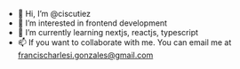 - 👋 Hi, I’m @ciscutiez
- 👀 I’m interested in frontend development
- 🌱 I’m currently learning nextjs, reactjs, typescript
- 📫 If you want to collaborate with me. You can email me at francischarlesi.gonzales@gmail.com


